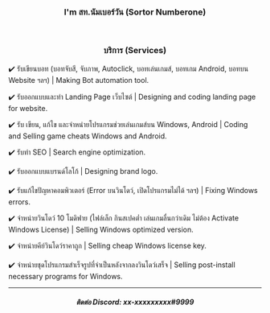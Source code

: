 <div align="center">
  <h3>I'm สท.นัมเบอร์วัน (Sortor Numberone)</h3>
  <br>
  <h3>บริการ (Services)</h3>
</div>

<p>✔️ รับเขียนบอท (บอทจับสี, จับภาพ, Autoclick, บอทเล่นเกมส์, บอทเกม Android, บอทบน Website ฯลฯ) | Making Bot automation tool.</p>
<p>✔️ รับออกแบบและทำ Landing Page เว็บไซต์ | Designing and coding landing page for website.</p>
<p>✔️ รับ เขียน, แก้ไข และจำหน่ายโปรแกรมช่วยเล่นเกมส์บน Windows, Android | Coding and Selling game cheats Windows and Android.</p>
<p>✔️ รับทำ SEO | Search engine optimization.</p>
<p>✔️ รับออกแบบแบรนด์โลโก้ | Designing brand logo.</p>
<p>✔️ รับแก้ไขปัญหาคอมพิวเตอร์ (Error บนวินโดว์, เปิดโปรแกรมไม่ได้ ฯลฯ) | Fixing Windows errors.</p>
<p>✔️ จำหน่ายวินโดว์ 10 โมดิฟาย (ไฟล์เล็ก กินสเปคต่ำ เล่นเกมลื่นกว่าเดิม ไม่ต้อง Activate Windows License) | Selling Windows optimized version.</p>
<p>✔️ จำหน่ายคีย์วินโดว์ราคาถูก | Selling cheap Windows license key.</p>
<p>✔️ จำหน่ายชุดโปรแกรมสำเร็จรูปที่จำเป็นหลังจากลงวินโดว์เสร็จ | Selling post-install necessary programs for Windows.</p>

<hr>

<div align="center">
  <h5>ติดต่อ Discord: xx-xxxxxxxxx#9999</h5>
</div>
